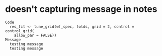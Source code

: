 # doesn't capturing message in notes

    Code
      res_fit <- tune_grid(wf_spec, folds, grid = 2, control = control_grid(
        allow_par = FALSE))
    Message
      testing message
      testing message

